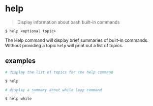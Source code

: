 # help
> Display information about bash built-in commands  

`$ help <optional topic>`  

The Help command will display brief summaries of built-in commands. Without providing a topic `help` will print out a list of topics.

## examples
``` sh
# display the list of topics for the help command

$ help
```
``` sh
# display a summary about while loop command

$ help while
```
